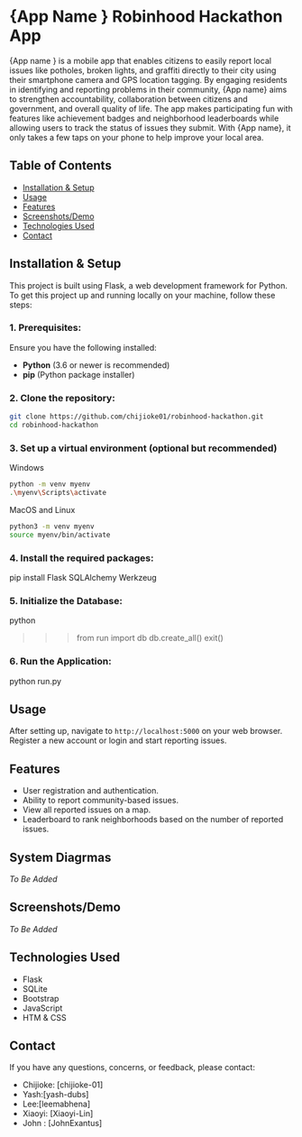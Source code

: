# {App Name } Robinhood Hackathon App
{App name } is a mobile app that enables citizens to easily report local issues like potholes, broken lights, and graffiti directly to their city using their smartphone camera and GPS location tagging. 
By engaging residents in identifying and reporting problems in their community, {App name} aims to strengthen accountability, collaboration between citizens and government, and overall quality of life. 
The app makes participating fun with features like achievement badges and neighborhood leaderboards while allowing users to track the status of issues they submit. 
With {App name}, it only takes a few taps on your phone to help improve your local area.

## Table of Contents
- [Installation & Setup](#installation--setup)
- [Usage](#usage)
- [Features](#features)
- [Screenshots/Demo](#screenshotsdemo)
- [Technologies Used](#technologies-used)
- [Contact](#contact)

## Installation & Setup

This project is built using Flask, a web development framework for Python. To get this project up and running locally on your machine, follow these steps:

### 1. Prerequisites:

Ensure you have the following installed:
- **Python** (3.6 or newer is recommended)
- **pip** (Python package installer)

### 2. Clone the repository:

```bash
git clone https://github.com/chijioke01/robinhood-hackathon.git
cd robinhood-hackathon
```

### 3.  Set up a virtual environment (optional but recommended)

Windows
```bash
python -m venv myenv
.\myenv\Scripts\activate
```

MacOS and Linux 

```bash
python3 -m venv myenv
source myenv/bin/activate

```

### 4. Install the required packages:
pip install Flask SQLAlchemy Werkzeug


### 5. Initialize the Database:
python
>>> from run import db
>>> db.create_all()
>>> exit()

### 6. Run the Application:
python run.py

## Usage
After setting up, navigate to `http://localhost:5000` on your web browser. Register a new account or login and start reporting issues.

## Features
- User registration and authentication.
- Ability to report community-based issues.
- View all reported issues on a map.
- Leaderboard to rank neighborhoods based on the number of reported issues.

## System Diagrmas 
*To Be Added*

## Screenshots/Demo
*To Be Added*

## Technologies Used
- Flask
- SQLite
- Bootstrap
- JavaScript
- HTM & CSS

## Contact
If you have any questions, concerns, or feedback, please contact:

- Chijioke: [chijioke-01]
- Yash:[yash-dubs] 
- Lee:[leemabhena]
- Xiaoyi: [Xiaoyi-Lin]
- John : [JohnExantus]

